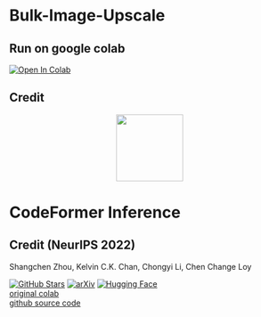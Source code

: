 # Bulk-Image-Upscale
## Run on google colab

[![Open In Colab](https://colab.research.google.com/assets/colab-badge.svg)](https://colab.research.google.com/github/neuralfalcon/Bulk-Image-Upscale/blob/main/Bulk_image_upscale_using_CodeFormer_update.ipynb)

## Credit 
<p align="center">
  <img src="https://user-images.githubusercontent.com/14334509/179359809-bd45566a-486d-418f-83fa-67bbbba8c45c.png" height=120>
</p>

# CodeFormer Inference 
## Credit (NeurIPS 2022)
Shangchen Zhou, Kelvin C.K. Chan, Chongyi Li, Chen Change Loy

[![GitHub Stars](https://img.shields.io/github/stars/sczhou/CodeFormer?style=social)](https://github.com/sczhou/CodeFormer) [![arXiv](https://img.shields.io/badge/arXiv-Paper-<COLOR>.svg)](https://arxiv.org/abs/2206.11253) [![Hugging Face](https://img.shields.io/badge/Demo-%F0%9F%A4%97%20Hugging%20Face-blue)](https://huggingface.co/spaces/sczhou/CodeFormer) <br>
[original colab](https://colab.research.google.com/drive/1m52PNveE4PBhYrecj34cnpEeiHcC5LTb?usp=sharing) <br>
[github source code](https://github.com/sczhou/CodeFormer)
